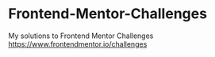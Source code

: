 # Frontend-Mentor-Challenges
My solutions to Frontend Mentor Challenges https://www.frontendmentor.io/challenges
